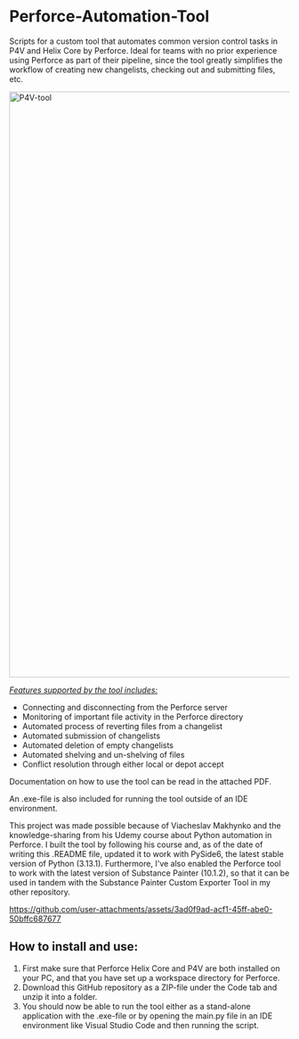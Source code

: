 # Perforce-Automation-Tool
Scripts for a custom tool that automates common version control tasks in P4V and Helix Core by Perforce. 
Ideal for teams with no prior experience using Perforce as part of their pipeline, since the tool greatly simplifies the workflow of creating new changelists, checking out and submitting files, etc.

<img width="1050" alt="P4V-tool" src="https://github.com/user-attachments/assets/7ac4f951-2b69-4623-bbb7-a2d6e03c237e" />

<ins>*Features supported by the tool includes:*</ins>
- Connecting and disconnecting from the Perforce server
- Monitoring of important file activity in the Perforce directory
- Automated process of reverting files from a changelist
- Automated submission of changelists
- Automated deletion of empty changelists
- Automated shelving and un-shelving of files
- Conflict resolution through either local or depot accept

Documentation on how to use the tool can be read in the attached PDF.

An .exe-file is also included for running the tool outside of an IDE environment.

This project was made possible because of Viacheslav Makhynko and the knowledge-sharing from his Udemy course about Python automation in Perforce. I built the tool by following his course and, as of the date of writing this .README file, updated it to work with PySide6, the latest stable version of Python (3.13.1). 
Furthermore, I've also enabled the Perforce tool to work with the latest version of Substance Painter (10.1.2), so that it can be used in tandem with the Substance Painter Custom Exporter Tool in my other repository.

https://github.com/user-attachments/assets/3ad0f9ad-acf1-45ff-abe0-50bffc687677

## How to install and use:

1. First make sure that Perforce Helix Core and P4V are both installed on your PC, and that you have set up a workspace directory for Perforce.
2. Download this GitHub repository as a ZIP-file under the Code tab and unzip it into a folder.
3. You should now be able to run the tool either as a stand-alone application with the .exe-file or by opening the main.py file in an IDE environment like Visual Studio Code and then running the script.




